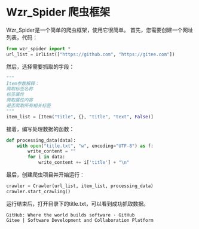 # Wzr_Spider 爬虫框架
Wzr_Spider是一个简单的爬虫框架，使用它很简单。
首先，您需要创建一个网址列表，代码：
```py
from wzr_spider import *
url_list = UrlList(["https://github.com", "https://gitee.com"])
```
然后，选择需要抓取的字段：
```py
"""
Item参数解释：
爬取标签名称
标签属性
爬取属性内容
是否爬取所有相关标签
"""
item_list = [Item("title", {}, "title", "text", False)]
```
接着，编写处理数据的函数：
```py
def processing_data(data):
    with open("title.txt", "w", encoding="UTF-8") as f:
        write_content = ""
        for i in data:
            write_content += i['title'] + "\n"
```
最后，创建爬虫项目并开始运行：
```py
crawler = Crawler(url_list, item_list, processing_data)
crawler.start_crawling()
```
运行结束后，打开目录下的title.txt，可以看到成功抓取数据。
```
GitHub: Where the world builds software · GitHub
Gitee | Software Development and Collaboration Platform
```
